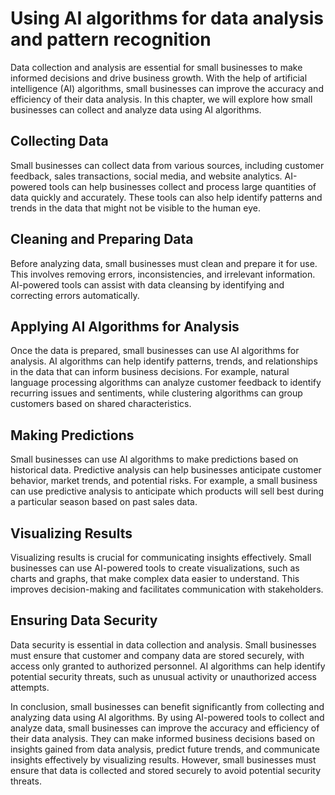 Using AI algorithms for data analysis and pattern recognition
===============================================================================================================

Data collection and analysis are essential for small businesses to make informed decisions and drive business growth. With the help of artificial intelligence (AI) algorithms, small businesses can improve the accuracy and efficiency of their data analysis. In this chapter, we will explore how small businesses can collect and analyze data using AI algorithms.

Collecting Data
---------------

Small businesses can collect data from various sources, including customer feedback, sales transactions, social media, and website analytics. AI-powered tools can help businesses collect and process large quantities of data quickly and accurately. These tools can also help identify patterns and trends in the data that might not be visible to the human eye.

Cleaning and Preparing Data
---------------------------

Before analyzing data, small businesses must clean and prepare it for use. This involves removing errors, inconsistencies, and irrelevant information. AI-powered tools can assist with data cleansing by identifying and correcting errors automatically.

Applying AI Algorithms for Analysis
-----------------------------------

Once the data is prepared, small businesses can use AI algorithms for analysis. AI algorithms can help identify patterns, trends, and relationships in the data that can inform business decisions. For example, natural language processing algorithms can analyze customer feedback to identify recurring issues and sentiments, while clustering algorithms can group customers based on shared characteristics.

Making Predictions
------------------

Small businesses can use AI algorithms to make predictions based on historical data. Predictive analysis can help businesses anticipate customer behavior, market trends, and potential risks. For example, a small business can use predictive analysis to anticipate which products will sell best during a particular season based on past sales data.

Visualizing Results
-------------------

Visualizing results is crucial for communicating insights effectively. Small businesses can use AI-powered tools to create visualizations, such as charts and graphs, that make complex data easier to understand. This improves decision-making and facilitates communication with stakeholders.

Ensuring Data Security
----------------------

Data security is essential in data collection and analysis. Small businesses must ensure that customer and company data are stored securely, with access only granted to authorized personnel. AI algorithms can help identify potential security threats, such as unusual activity or unauthorized access attempts.

In conclusion, small businesses can benefit significantly from collecting and analyzing data using AI algorithms. By using AI-powered tools to collect and analyze data, small businesses can improve the accuracy and efficiency of their data analysis. They can make informed business decisions based on insights gained from data analysis, predict future trends, and communicate insights effectively by visualizing results. However, small businesses must ensure that data is collected and stored securely to avoid potential security threats.
